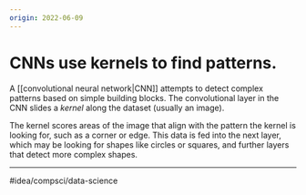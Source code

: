```yaml
---
origin: 2022-06-09
---
```

# CNNs use kernels to find patterns. 
A [[convolutional neural network|CNN]] attempts to detect complex patterns based on simple building blocks. The convolutional layer in the CNN slides a *kernel* along the dataset (usually an image). 

The kernel scores areas of the image that align with the pattern the kernel is looking for, such as a corner or edge. This data is fed into the next layer, which may be looking for shapes like circles or squares, and further layers that detect more complex shapes. 

---
#idea/compsci/data-science 